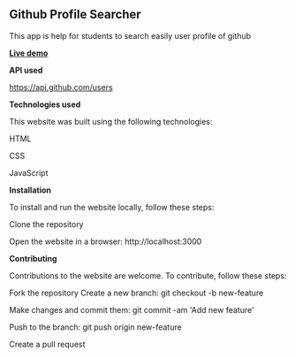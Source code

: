 ## Github Profile Searcher
This app is help for students to search easily user profile of github


**[Live demo](https://searchgithubprofile.vercel.app/)**


**API used**

 https://api.github.com/users
 
 
**Technologies used**

This website was built using the following technologies:

HTML

CSS

JavaScript


**Installation**

To install and run the website locally, follow these steps:

Clone the repository

Open the website in a browser: http://localhost:3000


**Contributing**

Contributions to the website are welcome. To contribute, follow these steps:

Fork the repository Create a new branch: git checkout -b new-feature

Make changes and commit them: git commit -am 'Add new feature'

Push to the branch: git push origin new-feature

Create a pull request

